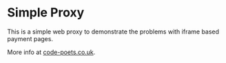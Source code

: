 
# Simple Proxy

This is a simple web proxy to demonstrate the problems with iframe based payment pages.

More info at [code-poets.co.uk](https://www.code-poets.co.uk/misc/security/pci-saq/).
